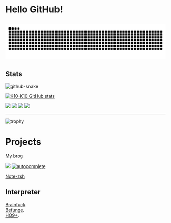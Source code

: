 # Hello GitHub!  

![](https://raw.githubusercontent.com/K10-K10/K10-K10/output/github-contribution-grid-snake.svg)
--- 
## Stats
<picture>
  <source media="(prefers-color-scheme: dark)" srcset="github-snake-dark.svg" />
  <source media="(prefers-color-scheme: light)" srcset="github-snake.svg" />
  <img alt="github-snake" src="github-snake.svg" />
</picture>

[![K10-K10 GitHub stats](https://github-readme-stats.vercel.app/api?username=K10-K10&show_icons=true&count_private=true&theme=dark)](https://github.com/anuraghazra/github-readme-stats)

![](http://github-profile-summary-cards.vercel.app/api/cards/repos-per-language?username=K10-K10&theme=2077)
![](http://github-profile-summary-cards.vercel.app/api/cards/most-commit-language?username=K10-K10&theme=2077)
![](http://github-profile-summary-cards.vercel.app/api/cards/stats?username=K10-K10&theme=2077)
![](http://github-profile-summary-cards.vercel.app/api/cards/productive-time?username=K10-K10&theme=2077)


--- 
![trophy](https://github-profile-trophy.vercel.app/?username=K10-K10&theme=nord)

# Projects  
[My brog](https://k10-k10.github.io)  

[![](https://img.shields.io/endpoint?url=https%3A%2F%2Fatcoder-badges.now.sh%2Fapi%2Fatcoder%2Fjson%2FK10k10)](https://atcoder.jp/users/k10k10)
[![autocomplete](https://codeium.com/badges/user/K10K10/autocomplete)](https://codeium.com/profile/k10k10)

[Note-zsh](https://github.com/K10-K10/Note-zsh)

## Interpreter  
[Brainfuck](https://github.com/K10-K10/Brainfuck-interpreter).  
[Befunge](https://github.com/K10-K10/Befunge-interpreter).  
[HQ9+](https://github.com/K10-K10/HQ9x-interpreter).  

